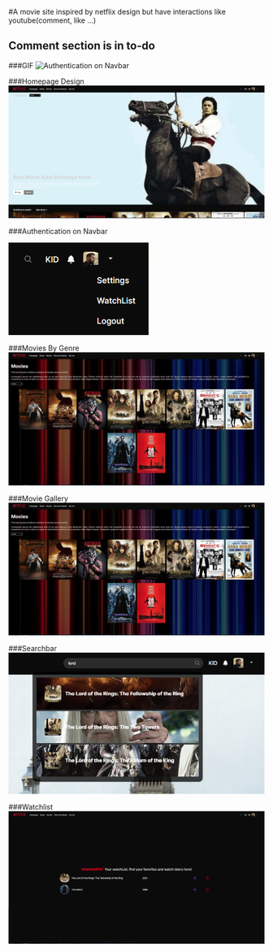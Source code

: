 #A movie site inspired by netflix design but have interactions like youtube(comment, like ...)
## Comment section is in to-do

###GIF
![Authentication on Navbar](https://github.com/hasanarpat/netflix-movie-social-fullstack/blob/master/public/netflix.gif)


###Homepage Design
![Homepage Design](https://github.com/hasanarpat/netflix-movie-social-fullstack/blob/master/public/netflix.hp.PNG)

###Authentication on Navbar

![Authentication on Navbar](https://github.com/hasanarpat/netflix-movie-social-fullstack/blob/master/public/netflix-auth.png)

###Movies By Genre
![Movies By Genre](https://github.com/hasanarpat/netflix-movie-social-fullstack/blob/master/public/netflix-movies.PNG)


###Movie Gallery
![Movie Gallery](https://github.com/hasanarpat/netflix-movie-social-fullstack/blob/master/public/netflix-movies.png)

###Searchbar
![Searchbar](https://github.com/hasanarpat/netflix-movie-social-fullstack/blob/master/public/netflix-search.png)

###Watchlist
![Watchlist](https://github.com/hasanarpat/netflix-movie-social-fullstack/blob/master/public/netflix-wl.PNG)


